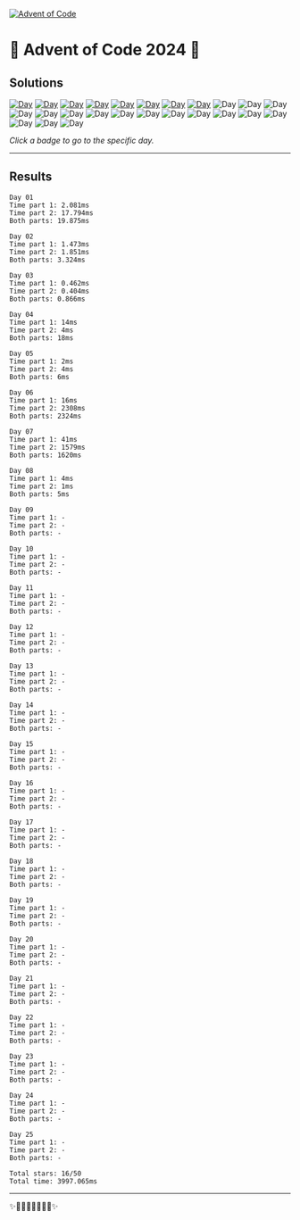 <!-- Entries between SOLUTIONS and RESULTS tags are auto-generated -->

[![Advent of Code](https://badgen.net/badge/Advent%20of%20Code/2024/blue)](https://adventofcode.com/2024)

# 🎄 Advent of Code 2024 🎄

## Solutions

<!--SOLUTIONS-->

[![Day](https://badgen.net/badge/01/%E2%98%85%E2%98%85/green)](src/day01)
[![Day](https://badgen.net/badge/02/%E2%98%85%E2%98%85/green)](src/day02)
[![Day](https://badgen.net/badge/03/%E2%98%85%E2%98%85/green)](src/day03)
[![Day](https://badgen.net/badge/04/%E2%98%85%E2%98%85/green)](src/day04)
[![Day](https://badgen.net/badge/05/%E2%98%85%E2%98%85/green)](src/day05)
[![Day](https://badgen.net/badge/06/%E2%98%85%E2%98%85/green)](src/day06)
[![Day](https://badgen.net/badge/07/%E2%98%85%E2%98%85/green)](src/day07)
[![Day](https://badgen.net/badge/08/%E2%98%85%E2%98%85/green)](src/day08)
![Day](https://badgen.net/badge/09/%E2%98%86%E2%98%86/gray)
![Day](https://badgen.net/badge/10/%E2%98%86%E2%98%86/gray)
![Day](https://badgen.net/badge/11/%E2%98%86%E2%98%86/gray)
![Day](https://badgen.net/badge/12/%E2%98%86%E2%98%86/gray)
![Day](https://badgen.net/badge/13/%E2%98%86%E2%98%86/gray)
![Day](https://badgen.net/badge/14/%E2%98%86%E2%98%86/gray)
![Day](https://badgen.net/badge/15/%E2%98%86%E2%98%86/gray)
![Day](https://badgen.net/badge/16/%E2%98%86%E2%98%86/gray)
![Day](https://badgen.net/badge/17/%E2%98%86%E2%98%86/gray)
![Day](https://badgen.net/badge/18/%E2%98%86%E2%98%86/gray)
![Day](https://badgen.net/badge/19/%E2%98%86%E2%98%86/gray)
![Day](https://badgen.net/badge/20/%E2%98%86%E2%98%86/gray)
![Day](https://badgen.net/badge/21/%E2%98%86%E2%98%86/gray)
![Day](https://badgen.net/badge/22/%E2%98%86%E2%98%86/gray)
![Day](https://badgen.net/badge/23/%E2%98%86%E2%98%86/gray)
![Day](https://badgen.net/badge/24/%E2%98%86%E2%98%86/gray)
![Day](https://badgen.net/badge/25/%E2%98%86%E2%98%86/gray)

<!--/SOLUTIONS-->

_Click a badge to go to the specific day._

---

## Results

<!--RESULTS-->


 ```
 Day 01
 Time part 1: 2.081ms
 Time part 2: 17.794ms
 Both parts: 19.875ms
 ```
    


 ```
 Day 02
 Time part 1: 1.473ms
 Time part 2: 1.851ms
 Both parts: 3.324ms
 ```
    


 ```
 Day 03
 Time part 1: 0.462ms
 Time part 2: 0.404ms
 Both parts: 0.866ms
 ```
    


 ```
 Day 04
 Time part 1: 14ms
 Time part 2: 4ms
 Both parts: 18ms
 ```
    


 ```
 Day 05
 Time part 1: 2ms
 Time part 2: 4ms
 Both parts: 6ms
 ```
    


 ```
 Day 06
 Time part 1: 16ms
 Time part 2: 2308ms
 Both parts: 2324ms
 ```
    


 ```
 Day 07
 Time part 1: 41ms
 Time part 2: 1579ms
 Both parts: 1620ms
 ```
    


 ```
 Day 08
 Time part 1: 4ms
 Time part 2: 1ms
 Both parts: 5ms
 ```
    


 ```
 Day 09
 Time part 1: -
 Time part 2: -
 Both parts: -
 ```
    


 ```
 Day 10
 Time part 1: -
 Time part 2: -
 Both parts: -
 ```
    


 ```
 Day 11
 Time part 1: -
 Time part 2: -
 Both parts: -
 ```
    


 ```
 Day 12
 Time part 1: -
 Time part 2: -
 Both parts: -
 ```
    


 ```
 Day 13
 Time part 1: -
 Time part 2: -
 Both parts: -
 ```
    


 ```
 Day 14
 Time part 1: -
 Time part 2: -
 Both parts: -
 ```
    


 ```
 Day 15
 Time part 1: -
 Time part 2: -
 Both parts: -
 ```
    


 ```
 Day 16
 Time part 1: -
 Time part 2: -
 Both parts: -
 ```
    


 ```
 Day 17
 Time part 1: -
 Time part 2: -
 Both parts: -
 ```
    


 ```
 Day 18
 Time part 1: -
 Time part 2: -
 Both parts: -
 ```
    


 ```
 Day 19
 Time part 1: -
 Time part 2: -
 Both parts: -
 ```
    


 ```
 Day 20
 Time part 1: -
 Time part 2: -
 Both parts: -
 ```
    


 ```
 Day 21
 Time part 1: -
 Time part 2: -
 Both parts: -
 ```
    


 ```
 Day 22
 Time part 1: -
 Time part 2: -
 Both parts: -
 ```
    


 ```
 Day 23
 Time part 1: -
 Time part 2: -
 Both parts: -
 ```
    


 ```
 Day 24
 Time part 1: -
 Time part 2: -
 Both parts: -
 ```
    


 ```
 Day 25
 Time part 1: -
 Time part 2: -
 Both parts: -
 ```
    


```
Total stars: 16/50
Total time: 3997.065ms
```


<!--/RESULTS-->

---

✨🎄🎁🎄🎅🎄🎁🎄✨
